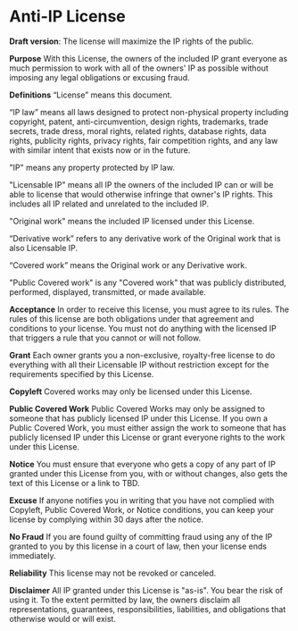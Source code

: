 # Anti-IP License
**Draft version**:  The license will maximize the IP rights of the public.

**Purpose**
With this License, the owners of the included IP grant everyone as much permission to work with all of the owners' IP as possible without imposing any legal obligations or excusing fraud.

**Definitions**
“License” means this document.

“IP law” means all laws designed to protect non-physical property including copyright, patent, anti-circumvention, design rights, trademarks, trade secrets, trade dress, moral rights, related rights, database rights, data rights, publicity rights, privacy rights, fair competition rights, and any law with similar intent that exists now or in the future.

"IP" means any property protected by IP law.

"Licensable IP" means all IP the owners of the included IP can or will be able to license that would otherwise infringe that owner's IP rights.  This includes all IP related and unrelated to the included IP.

"Original work" means the included IP licensed under this License.

“Derivative work” refers to any derivative work of the Original work that is also Licensable IP.

“Covered work” means the Original work or any Derivative work.

"Public Covered work" is any "Covered work" that was publicly distributed, performed, displayed, transmitted, or made available.

**Acceptance**
In order to receive this license, you must agree to its rules. The rules of this license are both obligations under that agreement and conditions to your license. You must not do anything with the licensed IP that triggers a rule that you cannot or will not follow.

**Grant**
Each owner grants you a non-exclusive, royalty-free license to do everything with all their Licensable IP without restriction except for the requirements specified by this License.

**Copyleft**
Covered works may only be licensed under this License.

**Public Covered Work**
Public Covered Works may only be assigned to someone that has publicly licensed IP under this License.  If you own a Public Covered Work, you must either assign the work to someone that has publicly licensed IP under this License or grant everyone rights to the work under this License.

**Notice**
You must ensure that everyone who gets a copy of any part of IP granted under this License from you, with or without changes, also gets the text of this License or a link to TBD.

**Excuse**
If anyone notifies you in writing that you have not complied with Copyleft, Public Covered Work, or Notice conditions, you can keep your license by complying within 30 days after the notice.

**No Fraud**
If you are found guilty of committing fraud using any of the IP granted to you by this license in a court of law, then your license ends immediately.

**Reliability**
This license may not be revoked or canceled.

**Disclaimer**
All IP granted under this License is "as-is".  You bear the risk of using it.  To the extent permitted by law, the owners disclaim all representations, guarantees, responsibilities, liabilities, and obligations that otherwise would or will exist.
